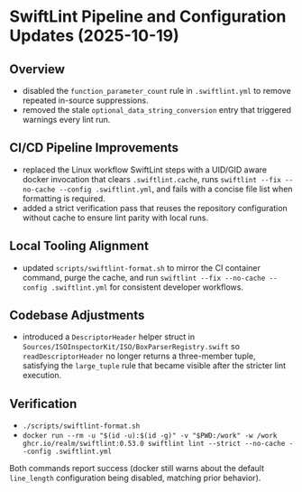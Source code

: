 # SwiftLint Pipeline and Configuration Updates (2025-10-19)

## Overview
- disabled the `function_parameter_count` rule in `.swiftlint.yml` to remove repeated in-source suppressions.
- removed the stale `optional_data_string_conversion` entry that triggered warnings every lint run.

## CI/CD Pipeline Improvements
- replaced the Linux workflow SwiftLint steps with a UID/GID aware docker invocation that clears `.swiftlint.cache`, runs `swiftlint --fix --no-cache --config .swiftlint.yml`, and fails with a concise file list when formatting is required.
- added a strict verification pass that reuses the repository configuration without cache to ensure lint parity with local runs.

## Local Tooling Alignment
- updated `scripts/swiftlint-format.sh` to mirror the CI container command, purge the cache, and run `swiftlint --fix --no-cache --config .swiftlint.yml` for consistent developer workflows.

## Codebase Adjustments
- introduced a `DescriptorHeader` helper struct in `Sources/ISOInspectorKit/ISO/BoxParserRegistry.swift` so `readDescriptorHeader` no longer returns a three-member tuple, satisfying the `large_tuple` rule that became visible after the stricter lint execution.

## Verification
- `./scripts/swiftlint-format.sh`
- `docker run --rm -u "$(id -u):$(id -g)" -v "$PWD:/work" -w /work ghcr.io/realm/swiftlint:0.53.0 swiftlint lint --strict --no-cache --config .swiftlint.yml`

Both commands report success (docker still warns about the default `line_length` configuration being disabled, matching prior behavior).
